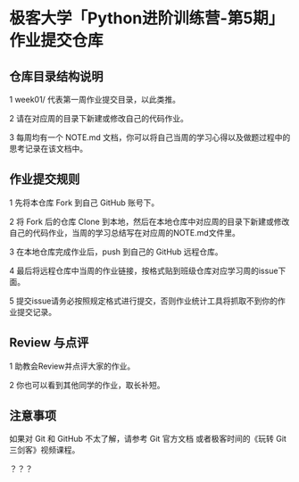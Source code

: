 ﻿
# 极客大学「Python进阶训练营-第5期」作业提交仓库
## 仓库目录结构说明
1 week01/ 代表第一周作业提交目录，以此类推。

2 请在对应周的目录下新建或修改自己的代码作业。

3 每周均有一个 NOTE.md 文档，你可以将自己当周的学习心得以及做题过程中的思考记录在该文档中。
## 作业提交规则
1 先将本仓库 Fork 到自己 GitHub 账号下。

2 将 Fork 后的仓库 Clone 到本地，然后在本地仓库中对应周的目录下新建或修改自己的代码作业，当周的学习总结写在对应周的NOTE.md文件里。

3 在本地仓库完成作业后，push 到自己的 GitHub 远程仓库。

4 最后将远程仓库中当周的作业链接，按格式贴到班级仓库对应学习周的issue下面。

5 提交issue请务必按照规定格式进行提交，否则作业统计工具将抓取不到你的作业提交记录。

## Review 与点评
1 助教会Review并点评大家的作业。

2 你也可以看到其他同学的作业，取长补短。

## 注意事项

如果对 Git 和 GitHub 不太了解，请参考 Git 官方文档 或者极客时间的《玩转 Git 三剑客》视频课程。

？？？
